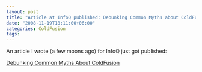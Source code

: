 ```yaml
---
layout: post
title: "Article at InfoQ published: Debunking Common Myths about ColdFusion"
date: "2008-11-19T18:11:00+06:00"
categories: ColdFusion 
tags: 
---
```


An article I wrote (a few moons ago) for InfoQ just got published:

<a href="http://www.infoq.com/news/2008/11/ColdFusion">Debunking Common Myths About ColdFusion</a>